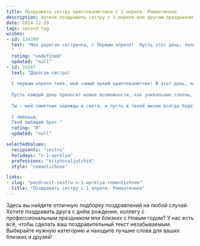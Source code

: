 ```yaml
---
title: Поздравить сестру криптовалютчика с 1 апреля. Романтичное
description: Хотите поздравить сестру с 1 апреля или другим праздником? Наш ИИ создаст незабываемое поздравление, а вы обязательно выделитесь среди других.  
date: 2024-12-29
tags: second tag
wishes:
- id: 124399
  text: "Моя дорогая сестричка, с Первым апреля!  Пусть этот день, полный шуток и улыбок, станет лишь предвестником настоящей, сказочной весны в твоей жизни.  Ты – мой лучик света, успешная и смелая криптовалютчица, покоряющая виртуальные вершины.  Пусть удача всегда будет на твоей стороне, а каждый новый блокчейн принесёт тебе только богатство и радость.  Я бесконечно тобой горжусь и люблю!  С праздником!
  "
  rating: "undefined"
  updated: "null"
- id: 33247
  text: "Дорогая сестра!
  
  С первым апреля тебя, мой самый яркий криптовалютчик! В этот день, наполненный игривостью и радостью, хочу пожелать, чтобы твои мечты взлетали также высоко, как и биткойны на пике, а чувства, как блокчейн, были надежными и неизменными.
  
  Пусть каждый день приносит новые возможности, как уникальные токены, а твои начинания всегда были успешными и плодоносными. Любовь, как хорошая инвестиция, не подводит — пусть она приносит лишь дивиденды счастья и радости.
  
  Ты — мой памятник надежды и света, и пусть в твоей жизни всегда будет место для ярких улыбок и волшебных моментов. С праздником, сестричка!
  
  С любовью,
  Твой любящий брат."
  rating: "0"
  updated: "null"

selectedValues:
  recipients: "sestru"
  holidays: "s-1-aprelya"
  professions: "kriptovaljutchik"
  style: "romantichnoe"

links:
- slug: "pozdravit-sestru-s-1-aprelya-romantichnoe"
  title: "Поздравить сестру с 1 апреля. Романтичное"
---
```


Здесь вы найдете отличную подборку поздравлений на любой случай. 
Хотите поздравить друга с днём рождения, коллегу с профессиональным праздником или близких с Новым годом? У нас есть всё, чтобы сделать ваш поздравительный текст незабываемым. Выбирайте нужную категорию и находите лучшие слова для ваших близких и друзей!
